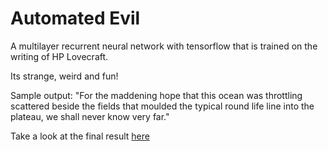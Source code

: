 # Automated Evil 

A multilayer recurrent neural network with tensorflow that is trained on the writing of HP Lovecraft.

Its strange, weird and fun!

Sample output:
"For the maddening hope that this ocean was throttling scattered beside the fields that moulded the typical round life line into the plateau, we shall never know very far."

Take a look at the final result [here](https://github.com/bredfern/automatedevil/blob/master/novel.md)
